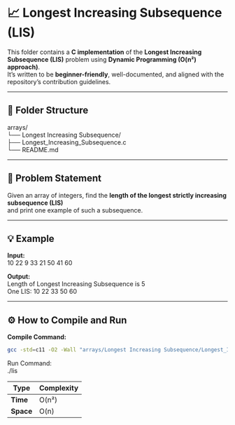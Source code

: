 # 📈 Longest Increasing Subsequence (LIS)

This folder contains a **C implementation** of the **Longest Increasing Subsequence (LIS)** problem using **Dynamic Programming (O(n²) approach)**.  
It’s written to be **beginner-friendly**, well-documented, and aligned with the repository’s contribution guidelines.

---

## 🧩 Folder Structure
arrays/<br>
└── Longest Increasing Subsequence/<br>
├── Longest_Increasing_Subsequence.c<br>
└── README.md


---

## 🧠 Problem Statement
Given an array of integers, find the **length of the longest strictly increasing subsequence (LIS)**  
and print one example of such a subsequence.

---

## 💡 Example
**Input:**<br>
10 22 9 33 21 50 41 60


**Output:**<br>
Length of Longest Increasing Subsequence is 5<br>
One LIS: 10 22 33 50 60


---

## ⚙️ How to Compile and Run
**Compile Command:**
```bash
gcc -std=c11 -O2 -Wall "arrays/Longest Increasing Subsequence/Longest_Increasing_Subsequence.c" -o lis
```
Run Command:<br>
./lis

| Type      | Complexity |
| --------- | ---------- |
| **Time**  | O(n²)      |
| **Space** | O(n)       |

